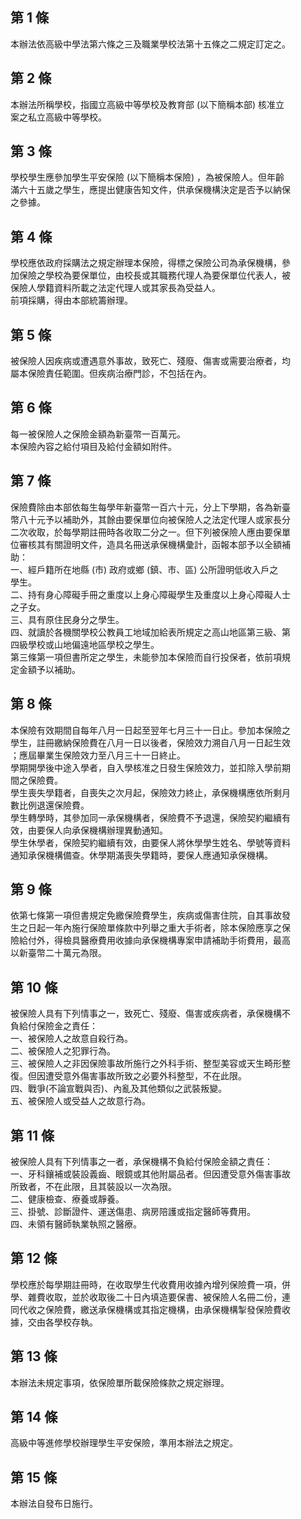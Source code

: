 第 1 條
-------
本辦法依高級中學法第六條之三及職業學校法第十五條之二規定訂定之。

第 2 條
-------
本辦法所稱學校，指國立高級中等學校及教育部 (以下簡稱本部) 核准立  
案之私立高級中等學校。

第 3 條
-------
學校學生應參加學生平安保險 (以下簡稱本保險) ，為被保險人。但年齡  
滿六十五歲之學生，應提出健康告知文件，供承保機構決定是否予以納保  
之參據。

第 4 條
-------
學校應依政府採購法之規定辦理本保險，得標之保險公司為承保機構，參  
加保險之學校為要保單位，由校長或其職務代理人為要保單位代表人，被  
保險人學籍資料所載之法定代理人或其家長為受益人。  
前項採購，得由本部統籌辦理。

第 5 條
-------
被保險人因疾病或遭遇意外事故，致死亡、殘廢、傷害或需要治療者，均  
屬本保險責任範圍。但疾病治療門診，不包括在內。

第 6 條
-------
每一被保險人之保險金額為新臺幣一百萬元。  
本保險內容之給付項目及給付金額如附件。

第 7 條
-------
保險費除由本部依每生每學年新臺幣一百六十元，分上下學期，各為新臺  
幣八十元予以補助外，其餘由要保單位向被保險人之法定代理人或家長分  
二次收取，於每學期註冊時各收取二分之一。但下列被保險人應由要保單  
位審核其有關證明文件，造具名冊送承保機構彙計，函報本部予以全額補  
助：  
一、經戶籍所在地縣 (市) 政府或鄉 (鎮、市、區) 公所證明低收入戶之  
    學生。  
二、持有身心障礙手冊之重度以上身心障礙學生及重度以上身心障礙人士  
    之子女。  
三、具有原住民身分之學生。  
四、就讀於各機關學校公教員工地域加給表所規定之高山地區第三級、第  
    四級學校或山地偏遠地區學校之學生。  
第三條第一項但書所定之學生，未能參加本保險而自行投保者，依前項規  
定金額予以補助。

第 8 條
-------
本保險有效期間自每年八月一日起至翌年七月三十一日止。參加本保險之  
學生，註冊繳納保險費在八月一日以後者，保險效力溯自八月一日起生效  
；應屆畢業生保險效力至八月三十一日終止。  
學期開學後中途入學者，自入學核准之日發生保險效力，並扣除入學前期  
間之保險費。  
學生喪失學籍者，自喪失之次月起，保險效力終止，承保機構應依所剩月  
數比例退還保險費。  
學生轉學時，其參加同一承保機構者，保險費不予退還，保險契約繼續有  
效，由要保人向承保機構辦理異動通知。  
學生休學者，保險契約繼續有效，由要保人將休學學生姓名、學號等資料  
通知承保機構備查。休學期滿喪失學籍時，要保人應通知承保機構。

第 9 條
-------
依第七條第一項但書規定免繳保險費學生，疾病或傷害住院，自其事故發  
生之日起一年內施行保險單條款中列舉之重大手術者，除本保險應享之保  
險給付外，得檢具醫療費用收據向承保機構專案申請補助手術費用，最高  
以新臺幣二十萬元為限。

第 10 條
--------
被保險人具有下列情事之一，致死亡、殘廢、傷害或疾病者，承保機構不  
負給付保險金之責任：  
一、被保險人之故意自殺行為。  
二、被保險人之犯罪行為。  
三、被保險人之非因保險事故所施行之外科手術、整型美容或天生畸形整  
    復。但因遭受意外傷害事故所致之必要外科整型，不在此限。  
四、戰爭(不論宣戰與否)、內亂及其他類似之武裝叛變。  
五、被保險人或受益人之故意行為。

第 11 條
--------
被保險人具有下列情事之一者，承保機構不負給付保險金額之責任：  
一、牙科鑲補或裝設義齒、眼鏡或其他附屬品者。但因遭受意外傷害事故  
    所致者，不在此限，且其裝設以一次為限。  
二、健康檢查、療養或靜養。  
三、掛號、診斷證件、運送傷患、病房陪護或指定醫師等費用。  
四、未領有醫師執業執照之醫療。

第 12 條
--------
學校應於每學期註冊時，在收取學生代收費用收據內增列保險費一項，併  
學、雜費收取，並於收取後二十日內填造要保書、被保險人名冊二份，連  
同代收之保險費，繳送承保機構或其指定機構，由承保機構掣發保險費收  
據，交由各學校存執。

第 13 條
--------
本辦法未規定事項，依保險單所載保險條款之規定辦理。

第 14 條
--------
高級中等進修學校辦理學生平安保險，準用本辦法之規定。

第 15 條
--------
本辦法自發布日施行。

